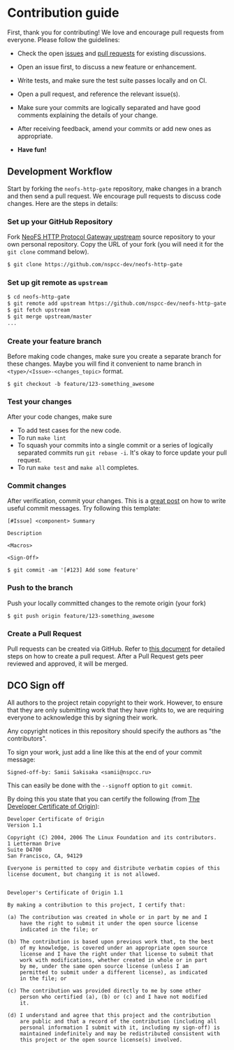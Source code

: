 # Contribution guide

First, thank you for contributing! We love and encourage pull requests from
everyone. Please follow the guidelines:

- Check the open [issues](https://github.com/nspcc-dev/neofs-http-gate/issues) and
  [pull requests](https://github.com/nspcc-dev/neofs-http-gate/pulls) for existing
  discussions.

- Open an issue first, to discuss a new feature or enhancement.

- Write tests, and make sure the test suite passes locally and on CI.

- Open a pull request, and reference the relevant issue(s).

- Make sure your commits are logically separated and have good comments
  explaining the details of your change.

- After receiving feedback, amend your commits or add new ones as
  appropriate.

- **Have fun!**

## Development Workflow

Start by forking the `neofs-http-gate` repository, make changes in a branch and then
send a pull request. We encourage pull requests to discuss code changes. Here
are the steps in details:

### Set up your GitHub Repository
Fork [NeoFS HTTP Protocol Gateway
upstream](https://github.com/nspcc-dev/neofs-http-gate/fork) source repository
to your own personal repository. Copy the URL of your fork (you will need it for
the `git clone` command below).

```sh
$ git clone https://github.com/nspcc-dev/neofs-http-gate
```

### Set up git remote as ``upstream``
```sh
$ cd neofs-http-gate
$ git remote add upstream https://github.com/nspcc-dev/neofs-http-gate
$ git fetch upstream
$ git merge upstream/master
...
```

### Create your feature branch
Before making code changes, make sure you create a separate branch for these
changes. Maybe you will find it convenient to name branch in
`<type>/<Issue>-<changes_topic>` format.

```
$ git checkout -b feature/123-something_awesome
```

### Test your changes
After your code changes, make sure

- To add test cases for the new code.
- To run `make lint`
- To squash your commits into a single commit or a series of logically separated
  commits run `git rebase -i`. It's okay to force update your pull request.
- To run `make test` and `make all` completes.

### Commit changes
After verification, commit your changes. This is a [great
post](https://chris.beams.io/posts/git-commit/) on how to write useful commit
messages. Try following this template:

```
[#Issue] <component> Summary

Description

<Macros>

<Sign-Off>
```

```
$ git commit -am '[#123] Add some feature'
```

### Push to the branch
Push your locally committed changes to the remote origin (your fork)
```
$ git push origin feature/123-something_awesome
```

### Create a Pull Request
Pull requests can be created via GitHub. Refer to [this
document](https://help.github.com/articles/creating-a-pull-request/) for
detailed steps on how to create a pull request. After a Pull Request gets peer
reviewed and approved, it will be merged.

## DCO Sign off

All authors to the project retain copyright to their work. However, to ensure
that they are only submitting work that they have rights to, we are requiring
everyone to acknowledge this by signing their work.

Any copyright notices in this repository should specify the authors as "the
contributors".

To sign your work, just add a line like this at the end of your commit message:

```
Signed-off-by: Samii Sakisaka <samii@nspcc.ru>
```

This can easily be done with the `--signoff` option to `git commit`.

By doing this you state that you can certify the following (from [The Developer
Certificate of Origin](https://developercertificate.org/)):

```
Developer Certificate of Origin
Version 1.1

Copyright (C) 2004, 2006 The Linux Foundation and its contributors.
1 Letterman Drive
Suite D4700
San Francisco, CA, 94129

Everyone is permitted to copy and distribute verbatim copies of this
license document, but changing it is not allowed.


Developer's Certificate of Origin 1.1

By making a contribution to this project, I certify that:

(a) The contribution was created in whole or in part by me and I
    have the right to submit it under the open source license
    indicated in the file; or

(b) The contribution is based upon previous work that, to the best
    of my knowledge, is covered under an appropriate open source
    license and I have the right under that license to submit that
    work with modifications, whether created in whole or in part
    by me, under the same open source license (unless I am
    permitted to submit under a different license), as indicated
    in the file; or

(c) The contribution was provided directly to me by some other
    person who certified (a), (b) or (c) and I have not modified
    it.

(d) I understand and agree that this project and the contribution
    are public and that a record of the contribution (including all
    personal information I submit with it, including my sign-off) is
    maintained indefinitely and may be redistributed consistent with
    this project or the open source license(s) involved.
```
